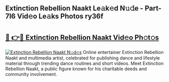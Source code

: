 ## Extinction Rebellion Naakt Le𝚊k𝚎d N𝚞𝚍e - Part-7I6 Vid𝚎o Le𝚊ks Photos ry36f

# <h2><a href="http://fb9iaz1.evod.top/?m=Extinction+Rebellion+Naakt">🔗 👉🔴 Extinction Rebellion Naakt Vid𝚎o Ph𝚘t𝚘s</a></h2>

[![Extinction Rebellion Naakt N𝚞d𝚎s](https://i.imgur.com/8V9OHl7.gif)](http://fb9iaz1.evod.top/?m=Extinction+Rebellion+Naakt)
Online entertainer Extinction Rebellion Naakt and multimedia artist, celebrated for publishing dance and lifestyle material through trending dance routines and short videos. Meet Extinction Rebellion Naakt, a public figure known for his charitable deeds and community involvement. 
